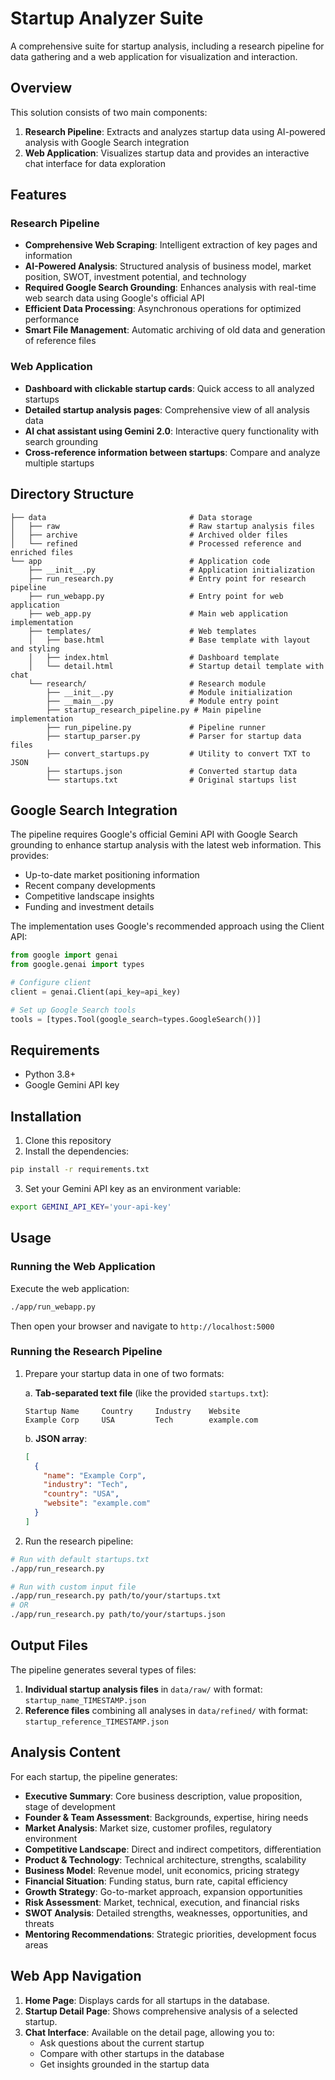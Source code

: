 # Startup Analyzer Suite

A comprehensive suite for startup analysis, including a research pipeline for data gathering and a web application for visualization and interaction.

## Overview

This solution consists of two main components:

1. **Research Pipeline**: Extracts and analyzes startup data using AI-powered analysis with Google Search integration
2. **Web Application**: Visualizes startup data and provides an interactive chat interface for data exploration

## Features

### Research Pipeline

- **Comprehensive Web Scraping**: Intelligent extraction of key pages and information
- **AI-Powered Analysis**: Structured analysis of business model, market position, SWOT, investment potential, and technology
- **Required Google Search Grounding**: Enhances analysis with real-time web search data using Google's official API
- **Efficient Data Processing**: Asynchronous operations for optimized performance
- **Smart File Management**: Automatic archiving of old data and generation of reference files

### Web Application

- **Dashboard with clickable startup cards**: Quick access to all analyzed startups
- **Detailed startup analysis pages**: Comprehensive view of all analysis data
- **AI chat assistant using Gemini 2.0**: Interactive query functionality with search grounding
- **Cross-reference information between startups**: Compare and analyze multiple startups

## Directory Structure

```
├── data                                # Data storage
│   ├── raw                             # Raw startup analysis files
│   ├── archive                         # Archived older files
│   └── refined                         # Processed reference and enriched files
└── app                                 # Application code
    ├── __init__.py                     # Application initialization
    ├── run_research.py                 # Entry point for research pipeline
    ├── run_webapp.py                   # Entry point for web application
    ├── web_app.py                      # Main web application implementation
    ├── templates/                      # Web templates
    │   ├── base.html                   # Base template with layout and styling
    │   ├── index.html                  # Dashboard template
    │   └── detail.html                 # Startup detail template with chat
    └── research/                       # Research module
        ├── __init__.py                 # Module initialization
        ├── __main__.py                 # Module entry point
        ├── startup_research_pipeline.py # Main pipeline implementation
        ├── run_pipeline.py             # Pipeline runner
        ├── startup_parser.py           # Parser for startup data files
        ├── convert_startups.py         # Utility to convert TXT to JSON
        ├── startups.json               # Converted startup data
        └── startups.txt                # Original startups list
```

## Google Search Integration

The pipeline requires Google's official Gemini API with Google Search grounding to enhance startup analysis with the latest web information. This provides:

- Up-to-date market positioning information
- Recent company developments
- Competitive landscape insights
- Funding and investment details

The implementation uses Google's recommended approach using the Client API:

```python
from google import genai
from google.genai import types

# Configure client
client = genai.Client(api_key=api_key)

# Set up Google Search tools
tools = [types.Tool(google_search=types.GoogleSearch())]
```

## Requirements

- Python 3.8+
- Google Gemini API key

## Installation

1. Clone this repository
2. Install the dependencies:

```bash
pip install -r requirements.txt
```

3. Set your Gemini API key as an environment variable:

```bash
export GEMINI_API_KEY='your-api-key'
```

## Usage

### Running the Web Application

Execute the web application:

```bash
./app/run_webapp.py
```

Then open your browser and navigate to `http://localhost:5000`

### Running the Research Pipeline

1. Prepare your startup data in one of two formats:

   a. **Tab-separated text file** (like the provided `startups.txt`):
   ```
   Startup Name     Country     Industry    Website
   Example Corp     USA         Tech        example.com
   ```

   b. **JSON array**:
   ```json
   [
     {
       "name": "Example Corp",
       "industry": "Tech",
       "country": "USA", 
       "website": "example.com"
     }
   ]
   ```

2. Run the research pipeline:

```bash
# Run with default startups.txt
./app/run_research.py

# Run with custom input file
./app/run_research.py path/to/your/startups.txt
# OR
./app/run_research.py path/to/your/startups.json
```

## Output Files

The pipeline generates several types of files:

1. **Individual startup analysis files** in `data/raw/` with format: `startup_name_TIMESTAMP.json`
2. **Reference files** combining all analyses in `data/refined/` with format: `startup_reference_TIMESTAMP.json`

## Analysis Content

For each startup, the pipeline generates:

- **Executive Summary**: Core business description, value proposition, stage of development
- **Founder & Team Assessment**: Backgrounds, expertise, hiring needs
- **Market Analysis**: Market size, customer profiles, regulatory environment
- **Competitive Landscape**: Direct and indirect competitors, differentiation
- **Product & Technology**: Technical architecture, strengths, scalability
- **Business Model**: Revenue model, unit economics, pricing strategy
- **Financial Situation**: Funding status, burn rate, capital efficiency
- **Growth Strategy**: Go-to-market approach, expansion opportunities
- **Risk Assessment**: Market, technical, execution, and financial risks
- **SWOT Analysis**: Detailed strengths, weaknesses, opportunities, and threats
- **Mentoring Recommendations**: Strategic priorities, development focus areas

## Web App Navigation

1. **Home Page**: Displays cards for all startups in the database.
2. **Startup Detail Page**: Shows comprehensive analysis of a selected startup.
3. **Chat Interface**: Available on the detail page, allowing you to:
   - Ask questions about the current startup
   - Compare with other startups in the database
   - Get insights grounded in the startup data